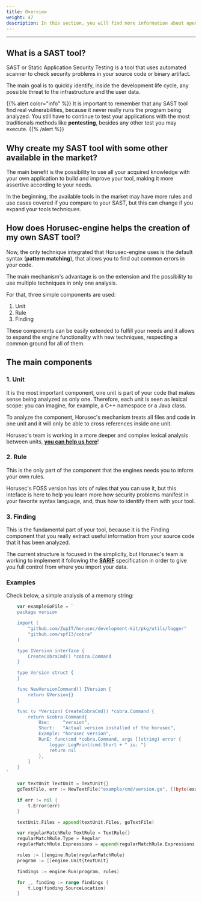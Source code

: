 ```yaml
---
title: Overview
weight: 47
description: In this section, you will find more information about open source tools that uses Horusec engine created by Horusec's team.
---
```


---

## **What is a SAST tool?**  

SAST or Static Application Security Testing is a tool that uses automated scanner to check security problems in your source code or binary artifact. 

The main goal is to quickly identify, inside the development life cycle, any possible threat to the infrastructure and the user data. 

{{% alert color="info" %}}
It is important to remember that any SAST tool find real vulnerabilities, because it never really runs the program being analyzed. You still have to continue to test your applications with the most traditionals methods like **pentesting**, besides any other test you may execute. 
{{% /alert %}}

## **Why create my SAST tool with some other available in the market?** 

The main benefit is the possibility to use all your acquired knowledge with your own application to build and improve your tool, making it more assertive according to your needs.

In the beginning, the available tools in the market may have more rules and use cases covered if you compare to your SAST, but this can change if you expand your tools techniques. 


## **How does Horusec-engine helps the creation of my own SAST tool?** 

Now, the only technique integrated that Horusec-engine uses is the default syntax (**pattern matching**), that allows you to find out common errors in your code.

The main mechanism's advantage is on the extension and the possibility to use multiple techniques in only one analysis. 

For that, three simple components are used: 


1. Unit
2. Rule
3. Finding

These components can be easily extended to fulfill your needs and it allows to expand the engine functionality with new techniques, respecting a common ground for all of them. 

## **The main components** 

### 1. Unit

It is the most important component, one unit is part of your code that makes sense being analyzed as only one. Therefore, each unit is seen as lexical scope: you can imagine, for example, a C++ namespace or a Java class.  

To analyze the component, Horusec's mechanism treats all files and code in one unit and it will only be able to cross references inside one unit. 

Horusec's team is working in a more deeper and complex lexical analysis between units, [**you can help us here**](https://github.com/ZupIT/horusec-engine/issues)! 


### 2. Rule

This is the only part of the component that the engines needs you to inform your own rules.

Horusec's FOSS version has lots of rules that you can use it, but this inteface is here to help you learn more how security problems manifest in your favorite syntax language, and, thus how to identify them with your tool. 


### 3. Finding

This is the fundamental part of your tool, because it is the Finding component that you really extract useful information from your source code that it has been analyzed. 

The current structure is focused in the simplicity, but Horusec's team is working to implement it following the [**SARIF**](https://github.com/oasis-tcs/sarif-spec) specification in order to give you full control from where you import your data. 


### Examples

Check below, a simple analysis of a memory string: 

```go
	var exampleGoFile = `
	package version

	import (
		"github.com/ZupIT/horusec/development-kit/pkg/utils/logger"
		"github.com/spf13/cobra"
	)

	type IVersion interface {
		CreateCobraCmd() *cobra.Command
	}

	type Version struct {
	}

	func NewVersionCommand() IVersion {
		return &Version{}
	}

	func (v *Version) CreateCobraCmd() *cobra.Command {
		return &cobra.Command{
			Use:     "version",
			Short:   "Actual version installed of the horusec",
			Example: "horusec version",
			RunE: func(cmd *cobra.Command, args []string) error {
				logger.LogPrint(cmd.Short + " is: ")
				return nil
			},
		}
	}
`

	var textUnit TextUnit = TextUnit{}
	goTextFile, err := NewTextFile("example/cmd/version.go", []byte(exampleGoFile))

	if err != nil {
		t.Error(err)
	}

	textUnit.Files = append(textUnit.Files, goTextFile)

	var regularMatchRule TextRule = TextRule{}
	regularMatchRule.Type = Regular
	regularMatchRule.Expressions = append(regularMatchRule.Expressions, regexp.MustCompile(`cmd\.Short`))

	rules := []engine.Rule{regularMatchRule}
	program := []engine.Unit{textUnit}

	findings := engine.Run(program, rules)

	for _, finding := range findings {
		t.Log(finding.SourceLocation)
	}
```